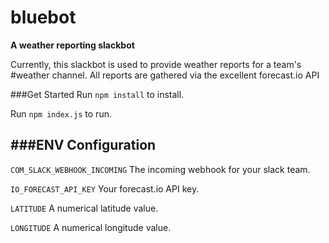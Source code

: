 # bluebot
**A weather reporting slackbot**

Currently, this slackbot is used to provide weather reports for a team's #weather channel. All reports are gathered via the excellent forecast.io API

###Get Started
Run `npm install` to install.

Run `npm index.js` to run.


###ENV Configuration
---
`COM_SLACK_WEBHOOK_INCOMING` The incoming webhook for your slack team.

`IO_FORECAST_API_KEY` Your forecast.io API key.

`LATITUDE` A numerical latitude value.

`LONGITUDE` A numerical longitude value.

